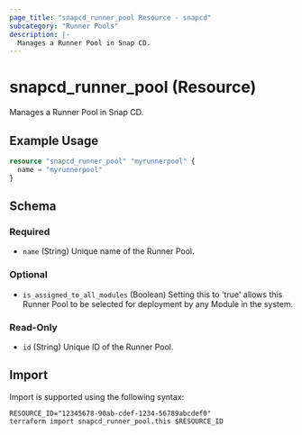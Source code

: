```yaml
---
page_title: "snapcd_runner_pool Resource - snapcd"
subcategory: "Runner Pools"
description: |-
  Manages a Runner Pool in Snap CD.
---
```


# snapcd_runner_pool (Resource)

Manages a Runner Pool in Snap CD.


## Example Usage

```terraform
resource "snapcd_runner_pool" "myrunnerpool" {
  name = "myrunnerpool"
}
```

<!-- schema generated by tfplugindocs -->
## Schema

### Required

- `name` (String) Unique name of the Runner Pool.

### Optional

- `is_assigned_to_all_modules` (Boolean) Setting this to 'true' allows this Runner Pool to be selected for deployment by any Module in the system.

### Read-Only

- `id` (String) Unique ID of the Runner Pool.

## Import

Import is supported using the following syntax:

```shell
RESOURCE_ID="12345678-90ab-cdef-1234-56789abcdef0"
terraform import snapcd_runner_pool.this $RESOURCE_ID
```
